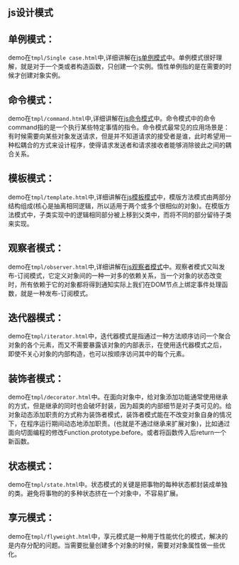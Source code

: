 js设计模式
--


单例模式：
-

  demo在`tmpl/Single case.html`中,详细讲解在[js单例模式](http://blog.csdn.net/sysuzhyupeng/article/details/68953103)中。单例模式很好理解，就是对于一个类或者构造函数，只创建一个实例。惰性单例指的是在需要的时候才创建对象实例。
  
命令模式：
-
  demo在`tmpl/command.html`中,详细讲解在[js命令模式](http://blog.csdn.net/sysuzhyupeng/article/details/70224146)中。命令模式中的命令command指的是一个执行某些特定事情的指令。命令模式最常见的应用场景是：有时候需要向某些对象发送请求，但是并不知道请求的接受者是谁，此时希望用一种松耦合的方式来设计程序，使得请求发送者和请求接收者能够消除彼此之间的耦合关系。

模板模式：
-
  demo在`tmpl/template.html`中,详细讲解在[js模板模式](http://blog.csdn.net/sysuzhyupeng/article/details/70226944)中，模版方法模式由两部分结构组成(核心是抽离相同逻辑，所以适用于两个或多个很相似的对象)。在模版方法模式中，子类实现中的逻辑相同部分被上移到父类中，而将不同的部分留待子类来实现。
  
观察者模式：
-
  demo在`tmpl/observer.html`中,详细讲解在[js观察者模式](http://blog.csdn.net/sysuzhyupeng/article/details/69043583)中。观察者模式又叫发布-订阅模式，它定义对象间的一种一对多的依赖关系，当一个对象的状态改变时，所有依赖于它的对象都将得到通知实际上我们在DOM节点上绑定事件处理函数，就是一种发布-订阅模式。

迭代器模式：
-
  demo在`tmpl/iterator.html`中，迭代器模式是指通过一种方法顺序访问一个聚合对象的各个元素，而又不需要暴露该对象的内部表示，在使用迭代器模式之后，
即使不关心对象的内部构造，也可以按顺序访问其中的每个元素。

装饰者模式：
-
  demo在`tmpl/decorator.html`中。在面向对象中，给对象添加功能通常使用继承的方式，但是继承的同时也会破坏封装，因为超类的内部细节是对子类可见的。给对象动态添加职责的方式称为装饰者模式，装饰者模式能在不改变对象自身的情况下，在程序运行期间动态地添加职责。(也就是不通过继承来扩展对象)，比如通过面向切面编程的修改Function.prototype.before。或者将函数传入后return一个新函数。

状态模式：
-
  demo在`tmpl/state.html`中。状态模式的关键是把事物的每种状态都封装成单独的类。避免将事物的的多种状态挤在一个对象中，不容易扩展。

享元模式：
-
  demo在`tmpl/flyweight.html`中，享元模式是一种用于性能优化的模式，解决的是内存分配的问题。当需要批量创建多个对象的时候，需要对对象属性做一些优化。

